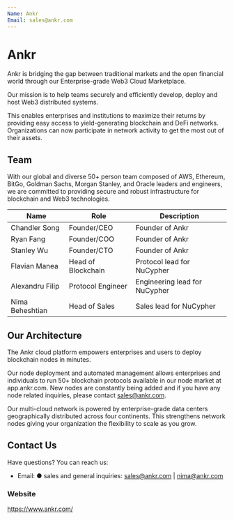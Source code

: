 ```yaml
---
Name: Ankr
Email: sales@ankr.com
---
```


# Ankr

Ankr is bridging the gap between traditional markets and the open financial world
through our Enterprise-grade Web3 Cloud Marketplace.

Our mission is to help teams securely and efficiently develop, deploy and host Web3
distributed systems.

This enables enterprises and institutions to maximize their returns by providing easy
access to yield-generating blockchain and DeFi networks. Organizations can now
participate in network activity to get the most out of their assets.


## Team

With our global and diverse 50+ person team composed of AWS, Ethereum, BitGo,
Goldman Sachs, Morgan Stanley, and Oracle leaders and engineers, we are committed
to providing secure and robust infrastructure for blockchain and Web3 technologies.


| Name             | Role               | Description                   |
| ---------------- | ------------------ | ----------------------------- |
| Chandler Song    | Founder/CEO        | Founder of Ankr               |
| Ryan Fang        | Founder/COO        | Founder of Ankr               |
| Stanley Wu       | Founder/CTO        | Founder of Ankr               |
| Flavian Manea    | Head of Blockchain | Protocol lead for NuCypher    |
| Alexandru Filip  | Protocol Engineer  | Engineering lead for NuCypher |
| Nima Beheshtian  | Head of Sales      | Sales lead for NuCypher       |

## Our Architecture

The Ankr cloud platform empowers enterprises and users to deploy blockchain nodes in
minutes.

Our node deployment and automated management allows enterprises and individuals to
run 50+ blockchain protocols available in our node market at app.ankr.com. New nodes
are constantly being added and if you have any node related inquiries, please contact
sales@ankr.com.

Our multi-cloud network is powered by enterprise-grade data centers geographically
distributed across four continents. This strengthens network nodes giving your
organization the flexibility to scale as you grow.

## Contact Us

Have questions? You can reach us:

- Email: ● sales and general inquiries: sales@ankr.com | nima@ankr.com

### Website

https://www.ankr.com/
